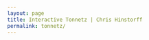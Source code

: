 ```yaml
---
layout: page
title: Interactive Tonnetz | Chris Hinstorff
permalink: tonnetz/
---
```


<script type="text/javascript" src="./app/assets/js/phaser.min.js"></script>
<script type="text/javascript" src="./app/assets/js/Tone.min.js"></script>
<script type="text/javascript" src="./app/src/chord.js"></script>	
<script type="text/javascript" src="./app/src/boot.js"></script>
<script type="text/javascript" src="./app/src/load.js"></script>
<script type="text/javascript" src="./app/src/play.js"></script>
<script type="text/javascript" src="./app/src/game.js"></script>

<div id="game" style="width:600px;margin:auto;"></div>

